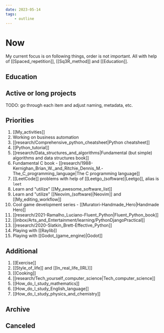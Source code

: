 ```yaml
---
date: 2023-05-14
tags:
    - outline
---
```


# Now

My current focus is on following things, order is not important. All with help
of [[Spaced_repetition]], [[Sq3R_method]] and [[Education]].

## Education

## Active or long projects

TODO: go through each item and adjust naming, metadata, etc.

## Priorities

1. [[My_activities]]
2. Working on business automation
3. [[research/Comprehensive_python_cheatsheet|Python cheatsheet]]
4. [[Python_tutorial]]
5. [[research/Data_structures_and_algorithms|Fundamental (but simple) algorithms and data structures book]]
6. Fundamental C book - [[research/1988-Kernighan_Brian_W._and_Ritchie_Dennis_M.-The_C_programming_language|The C programming language]]
7. [[LeetCode]] problems with help of [[Leetgo_(software)|Leetgo]], alias is `leet`
8. Learn and "utilize" [[My_awesome_software_list]]
9. Learn and "utilize" [[Neovim_(software)|Neovim]] and [[My_editing_workflow]]
10. Cool game development series - [[Muratori-Handmade_Hero|Handmade Hero]]
11. [[research/2021-Ramalho_Luciano-Fluent_Python|Fluent_Python_book]]
12. [[inbox/Arts_and_Entertainment/learning/PythonDjangoPractical]]
13. [[research/2020-Slatkin_Brett-Effective_Python]]
14. Playing with [[Raylib]]
15. Playing with [[Godot_(game_engine)|Godot]]

## Additional

1. [[Exercise]]
2. [[Style_of_life]] and [[In_real_life_(IRL)]]
3. [[Cooking]]
4. [[research/Tech_yourself_computer_science|Tech_computer_science]]
5. [[How_do_I_study_mathematics]]
6. [[How_do_I_study_English_language]]
7. [[How_do_I_study_physics_and_chemistry]]

## Archive

## Canceled
